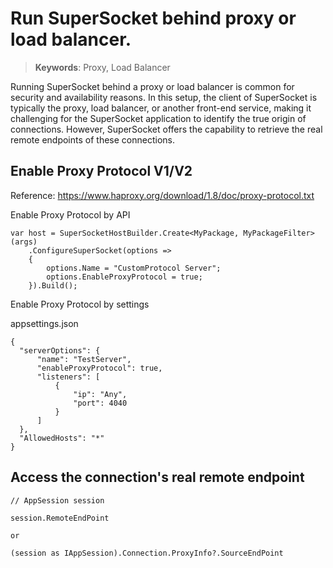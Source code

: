 # Run SuperSocket behind proxy or load balancer.

> __Keywords__: Proxy, Load Balancer

Running SuperSocket behind a proxy or load balancer is common for security and availability reasons. In this setup, the client of SuperSocket is typically the proxy, load balancer, or another front-end service, making it challenging for the SuperSocket application to identify the true origin of connections. However, SuperSocket offers the capability to retrieve the real remote endpoints of these connections.

## Enable Proxy Protocol V1/V2

Reference: https://www.haproxy.org/download/1.8/doc/proxy-protocol.txt

Enable Proxy Protocol by API

```
var host = SuperSocketHostBuilder.Create<MyPackage, MyPackageFilter>(args)    
    .ConfigureSuperSocket(options =>
    {
        options.Name = "CustomProtocol Server";
        options.EnableProxyProtocol = true;
    }).Build();
```

Enable Proxy Protocol by settings

appsettings.json

```
{
  "serverOptions": {
      "name": "TestServer",
      "enableProxyProtocol": true,
      "listeners": [
          {
              "ip": "Any",
              "port": 4040
          }
      ]
  },
  "AllowedHosts": "*"
}
```

## Access the connection's real remote endpoint

```
// AppSession session

session.RemoteEndPoint

or

(session as IAppSession).Connection.ProxyInfo?.SourceEndPoint
```

